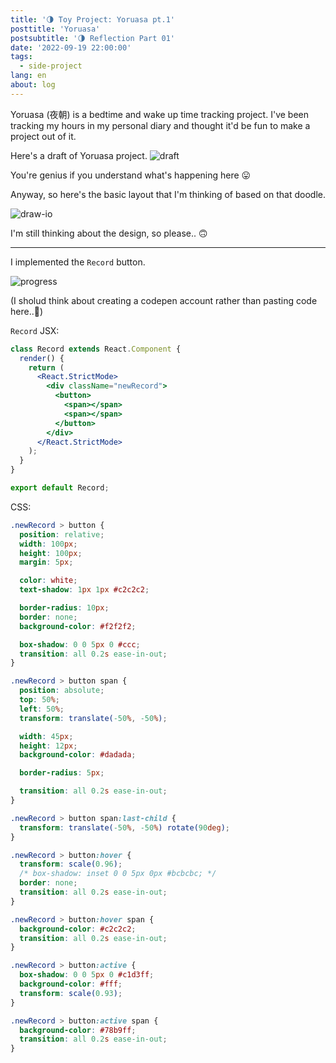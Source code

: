 ```yaml
---
title: '🌗 Toy Project: Yoruasa pt.1'
posttitle: 'Yoruasa'
postsubtitle: '🌗 Reflection Part 01'
date: '2022-09-19 22:00:00'
tags:
  - side-project
lang: en
about: log
---
```


Yoruasa (夜朝) is a bedtime and wake up time tracking project. I've been tracking my
hours in my personal diary and thought it'd be fun to make a project out of it.

Here's a draft of Yoruasa project.
![draft](/images/posts/yoruasa/initial-idea.jpg)

You're genius if you understand what's happening here 😛

Anyway, so here's the basic layout that I'm thinking of based on that doodle.

![draw-io](/images/posts/yoruasa/layout.jpeg)

I'm still thinking about the design, so please.. 🙃

---

I implemented the `Record` button.

![progress](/images/posts/yoruasa/yoruasa-1.gif)

(I sholud think about creating a codepen account rather than pasting code here..🤔)

`Record` JSX:

```jsx
class Record extends React.Component {
  render() {
    return (
      <React.StrictMode>
        <div className="newRecord">
          <button>
            <span></span>
            <span></span>
          </button>
        </div>
      </React.StrictMode>
    );
  }
}

export default Record;
```

CSS:

```css
.newRecord > button {
  position: relative;
  width: 100px;
  height: 100px;
  margin: 5px;

  color: white;
  text-shadow: 1px 1px #c2c2c2;

  border-radius: 10px;
  border: none;
  background-color: #f2f2f2;

  box-shadow: 0 0 5px 0 #ccc;
  transition: all 0.2s ease-in-out;
}

.newRecord > button span {
  position: absolute;
  top: 50%;
  left: 50%;
  transform: translate(-50%, -50%);

  width: 45px;
  height: 12px;
  background-color: #dadada;

  border-radius: 5px;

  transition: all 0.2s ease-in-out;
}

.newRecord > button span:last-child {
  transform: translate(-50%, -50%) rotate(90deg);
}

.newRecord > button:hover {
  transform: scale(0.96);
  /* box-shadow: inset 0 0 5px 0px #bcbcbc; */
  border: none;
  transition: all 0.2s ease-in-out;
}

.newRecord > button:hover span {
  background-color: #c2c2c2;
  transition: all 0.2s ease-in-out;
}

.newRecord > button:active {
  box-shadow: 0 0 5px 0 #c1d3ff;
  background-color: #fff;
  transform: scale(0.93);
}

.newRecord > button:active span {
  background-color: #78b9ff;
  transition: all 0.2s ease-in-out;
}
```
